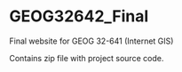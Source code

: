 # GEOG32642_Final
Final website for GEOG 32-641 (Internet GIS)

Contains zip file with project source code.
